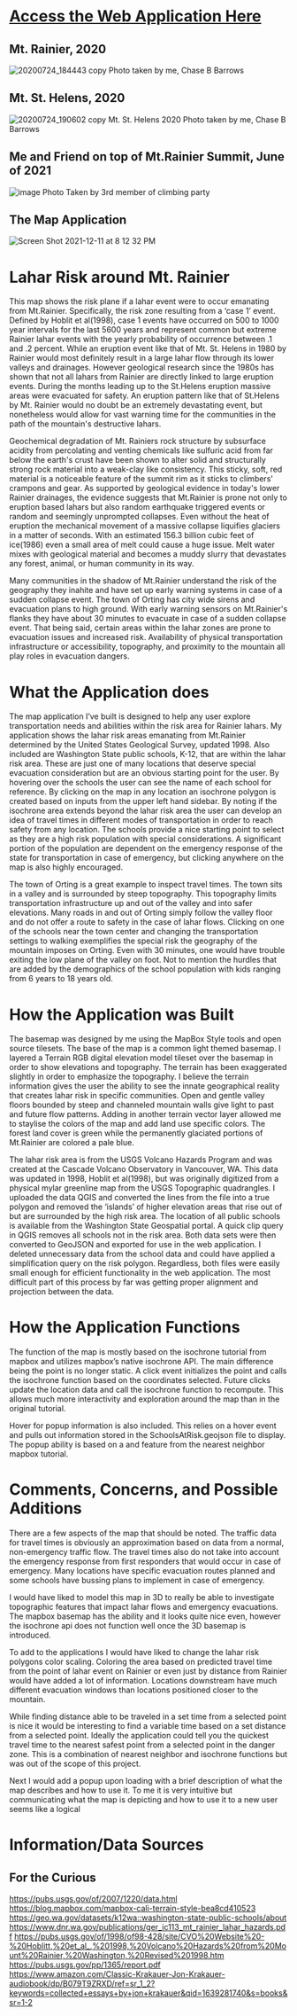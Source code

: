 # [Access the Web Application Here](https://conibaer.github.io/MobilityInLaharRiskAreasAroundMtRainier/index.html)

## Mt. Rainier, 2020
![20200724_184443 copy](https://user-images.githubusercontent.com/91756808/145699807-ab020390-e51a-4e67-8689-e4f0a378d09d.jpg)
Photo taken by me, Chase B Barrows

## Mt. St. Helens, 2020
![20200724_190602 copy](https://user-images.githubusercontent.com/91756808/145699818-273854bf-3cd9-4eca-b815-84251dc00297.jpg)
Mt. St. Helens 2020
Photo taken by me, Chase B Barrows

## Me and Friend on top of Mt.Rainier Summit, June of 2021
![image](https://user-images.githubusercontent.com/91756808/145699901-d283d99b-866f-4c32-bc80-bfaf96dd5bef.png)
Photo Taken by 3rd member of climbing party

## The Map Application
![Screen Shot 2021-12-11 at 8 12 32 PM](https://user-images.githubusercontent.com/91756808/145702821-59900810-6dfc-4080-8716-45fefe90e5dd.png)

# Lahar Risk around Mt. Rainier
This map shows the risk plane if a lahar event were to occur emanating from Mt.Rainier. Specifically, the risk zone resulting from a ‘case 1’ event. Defined by Hoblit et al(1998), case 1 events have occurred on 500 to 1000 year intervals for the last 5600 years and represent common but extreme Rainier lahar events with the yearly probability of occurrence between .1 and .2 percent. While an eruption event like that of Mt. St. Helens in 1980 by Rainier would most definitely result in a large lahar flow through its lower valleys and drainages. However geological research since the 1980s has shown that not all lahars from Rainier are directly linked to large eruption events. During the months leading up to the St.Helens eruption massive areas were evacuated for safety.  An eruption pattern like that of St.Helens by Mt. Rainier would no doubt be an extremely devastating event, but nonetheless would allow for vast warning time for the communities in the path of the mountain's destructive lahars. 

 Geochemical degradation of Mt. Rainiers rock structure by subsurface acidity from percolating and venting chemicals like sulfuric acid from far below the earth's crust have been shown to alter solid and structurally strong rock material into a weak-clay like consistency. This sticky, soft, red material is a noticeable feature of the summit rim as it sticks to climbers' crampons and gear.  As supported by geological evidence in today's lower Rainier drainages, the evidence suggests that Mt.Rainier is prone not only to eruption based lahars but also random earthquake triggered events or random and seemingly unprompted collapses. Even without the heat of eruption the mechanical movement of a massive collapse liquifies glaciers in a matter of seconds. With an estimated 156.3 billion cubic feet of ice(1986) even a small area of melt could cause a huge issue. Melt water mixes with geological material and becomes a muddy slurry that devastates any forest, animal, or human community in its way.
    
Many communities in the shadow of Mt.Rainier understand the risk of the geography they inahite and have set up early warning systems in case of a sudden collapse event. The town of Orting has city wide sirens and evacuation plans to high ground. With early warning sensors on Mt.Rainier's flanks they have about 30 minutes to evacuate in case of a sudden collapse event. That being said, certain areas within the lahar zones are prone to evacuation issues and increased risk. Availability of physical transportation infrastructure or accessibility, topography, and proximity to the mountain all play roles in evacuation dangers.

# What the Application does
The map application I’ve built is designed to help any user explore transportation needs and abilities within the  risk area for Rainier lahars. My application shows the lahar risk areas emanating from Mt.Rainier determined by the United States Geological Survey, updated 1998. Also included are Washington State public schools, K-12, that are within the lahar risk area. These are just one of many locations that deserve special evacuation consideration but are an obvious starting point for the user. By hovering over the schools the user can see the name of each school for reference. By clicking on the map in any location an isochrone polygon is created based on inputs from the upper left hand sidebar. By noting if the isochrone area extends beyond the lahar risk area the user can develop an idea of travel times in different modes of transportation in order to reach safety from any location. The schools provide a nice starting point to select as they are a high risk population with special considerations. A significant portion of the population are dependent on the emergency response of the state for transportation in case of emergency, but clicking anywhere on the map is also highly encouraged.

The town of Orting is a great example to inspect travel times. The town sits in a valley and is surrounded by steep topography. This topography limits transportation infrastructure up and out of the valley and into safer elevations. Many roads in and out of Orting simply follow the valley floor and do not offer a route to safety in the case of lahar flows. Clicking on one of the schools near the town center and changing the transportation settings to walking exemplifies the special risk the geography of the mountain imposes on Orting. Even with 30 minutes, one would have trouble exiting the low plane of the valley on foot. Not to mention the hurdles that are added by the demographics of the school population with kids ranging from 6 years to 18 years old.

# How the Application was Built
The basemap was designed by me using the MapBox Style tools and open source tilesets. The base of the map is a common light themed basemap. I layered a Terrain RGB digital elevation model tileset over the basemap in order to show elevations and topography. The terrain has been exaggerated slightly in order to emphasize the topography. I believe the terrain information gives the user the ability to see the innate geographical reality that creates lahar risk in specific communities. Open and gentle valley floors bounded by steep and channeled mountain walls give light to past and future flow patterns. Adding in another terrain vector layer allowed me to staylise the colors of the map and add land use specific colors. The forest land cover is green while the permanently glaciated portions of Mt.Rainier are colored a pale blue.

The lahar risk area is from the USGS Volcano Hazards Program and was created at the Cascade Volcano Observatory in Vancouver, WA. This data was updated in 1998, Hoblit et al(1998), but was originally digitized from a physical mylar greenline map from the USGS Topographic quadrangles. I uploaded the data QGIS and converted the lines from the file into a true polygon and removed the ‘islands’ of higher elevation areas that rise out of but are surrounded by the high risk area. The location of all public schools is available from the Washington State Geospatial portal. A quick clip query in QGIS removes all schools not in the risk area. Both data sets were then converted to GeoJSON and exported for use in the web application. I deleted unnecessary data from the school data and could have applied a simplification query on the risk polygon. Regardless, both files were easily small enough for efficient functionality in the web application. The most difficult part of this process by far was getting proper alignment and projection between the data.

# How the Application Functions
The function of the map is mostly based on the isochrone tutorial from mapbox and utilizes mapbox’s native isochrone API. The main difference being the point is no longer static. A click event initializes the point and calls the isochrone function based on the coordinates selected. Future clicks update the location data and call the isochrone function to recompute. This allows much more interactivity and exploration around the map than in the original tutorial.

Hover for popup information is also included. This relies on a hover event and pulls out information stored in the SchoolsAtRisk.geojson file to display. The popup ability is based on a and feature from the nearest neighbor mapbox tutorial.

# Comments, Concerns, and Possible Additions 
There are a few aspects of the map that should be noted. The traffic data for travel times is obviously an approximation based on data from a normal, non-emergency traffic flow. The travel times also do not take into account the emergency response from first responders that would occur in case of emergency. Many locations have specific evacuation routes planned and some schools have bussing plans to implement in case of emergency.

I would have liked to model this map in 3D to really be able to investigate topographic features that impact lahar flows and emergency evacuations. The mapbox basemap has the ability and it looks quite nice even, however the isochrone api does not function well once the 3D basemap is introduced.

To add to the applications I would have liked to change the lahar risk polygons color scaling. Coloring the area based on predicted travel time from the point of lahar event on Rainier or even just by distance from Rainier would have added a lot of information. Locations downstream have much different evacuation windows than locations positioned closer to the mountain.

While finding distance able to be traveled in a set time from a selected point is nice it would be interesting to find a variable time based on a set distance from a selected point. Ideally the application could tell you the quickest travel time to the nearest safest point from a selected point in the danger zone. This is a combination of nearest neighbor and isochrone functions but was out of the scope of this project.

Next I would add a popup upon loading with a brief description of what the map describes and how to use it. To me it is very intuitive but communicating what the map is depicting and how to use it to a new user seems like a logical

# Information/Data Sources
## For the Curious
https://pubs.usgs.gov/of/2007/1220/data.html
https://blog.mapbox.com/mapbox-cali-terrain-style-bea8cd410523
https://geo.wa.gov/datasets/k12wa::washington-state-public-schools/about
https://www.dnr.wa.gov/publications/ger_ic113_mt_rainier_lahar_hazards.pdf
https://pubs.usgs.gov/of/1998/of98-428/site/CVO%20Website%20-%20Hoblitt,%20et_al_,%201998,%20Volcano%20Hazards%20from%20Mount%20Rainier,%20Washington,%20Revised%201998.htm
https://pubs.usgs.gov/pp/1365/report.pdf
https://www.amazon.com/Classic-Krakauer-Jon-Krakauer-audiobook/dp/B079T9ZRXD/ref=sr_1_2?keywords=collected+essays+by+jon+krakauer&qid=1639281740&s=books&sr=1-2

